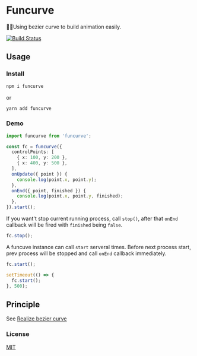 # Funcurve

🚀🚀Using bezier curve to build animation easily.

[![Build Status](https://travis-ci.com/yqz0203/funcurve.svg?branch=master)](https://travis-ci.com/yqz0203/funcurve)

## Usage

### Install

```bash
npm i funcurve
```

or

```bash
yarn add funcurve
```

### Demo

```typescript
import funcurve from 'funcurve';

const fc = funcurve({
  controlPoints: [
    { x: 100, y: 200 },
    { x: 400, y: 500 },
  ],
  onUpdate({ point }) {
    console.log(point.x, point.y);
  },
  onEnd({ point, finished }) {
    console.log(point.x, point.y, finished);
  },
}).start();
```

If you want't stop current running process, call `stop()`, after that `onEnd` callback will be fired with `finished` being `false`.

```typescript
fc.stop();
```

A funcuve instance can call `start` serveral times. Before next process start, prev process will be stopped and call `onEnd` callback immediately.

```typescript
fc.start();

setTimeout(() => {
  fc.start();
}, 500);
```

## Principle

See [Realize bezier curve](https://yqz0203.github.io/realize-bezier/)

### License

[MIT](LICENSE)


